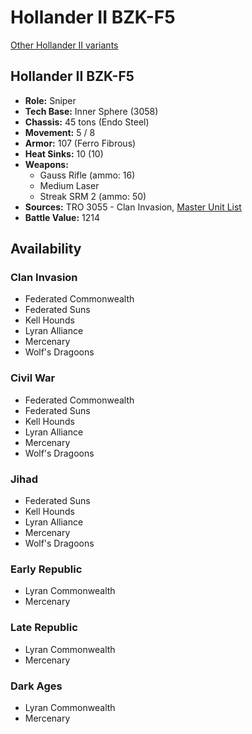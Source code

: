 # Hollander II BZK-F5

[Other Hollander II variants](../hollander_ii.md)

## Hollander II BZK-F5
- **Role:** Sniper
- **Tech Base:** Inner Sphere (3058)
- **Chassis:** 45 tons (Endo Steel)
- **Movement:** 5 / 8
- **Armor:** 107 (Ferro Fibrous)
- **Heat Sinks:** 10 (10)
- **Weapons:**
  - Gauss Rifle (ammo: 16)
  - Medium Laser
  - Streak SRM 2 (ammo: 50)
- **Sources:** TRO 3055 - Clan Invasion, [Master Unit List](http://masterunitlist.info/Unit/Details/1538/hollander-ii-bzk-f5)
- **Battle Value:** 1214

## Availability

### Clan Invasion
- Federated Commonwealth
- Federated Suns
- Kell Hounds
- Lyran Alliance
- Mercenary
- Wolf's Dragoons

### Civil War
- Federated Commonwealth
- Federated Suns
- Kell Hounds
- Lyran Alliance
- Mercenary
- Wolf's Dragoons

### Jihad
- Federated Suns
- Kell Hounds
- Lyran Alliance
- Mercenary
- Wolf's Dragoons

### Early Republic
- Lyran Commonwealth
- Mercenary

### Late Republic
- Lyran Commonwealth
- Mercenary

### Dark Ages
- Lyran Commonwealth
- Mercenary

